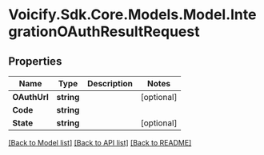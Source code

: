 # Voicify.Sdk.Core.Models.Model.IntegrationOAuthResultRequest
## Properties

Name | Type | Description | Notes
------------ | ------------- | ------------- | -------------
**OAuthUrl** | **string** |  | [optional] 
**Code** | **string** |  | 
**State** | **string** |  | [optional] 

[[Back to Model list]](../README.md#documentation-for-models) [[Back to API list]](../README.md#documentation-for-api-endpoints) [[Back to README]](../README.md)


